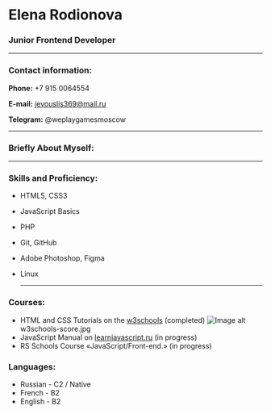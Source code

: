 
# Elena Rodionova
### Junior Frontend Developer
---
### Contact information:

**Phone:** +7 915 0064554

**E-mail:** jevouslis369@mail.ru

**Telegram:** @weplaygamesmoscow

---

### Briefly About Myself:

---

### Skills and Proficiency:
- HTML5, CSS3
- JavaScript Basics
- PHP
- Git, GitHub
- Adobe Photoshop, Figma
- Linux

  ---

### Courses:
- HTML and CSS Tutorials on the [w3schools](https://www.example.com) (completed)
![Image alt](https://github.com/{elena-rodionova/rsschool-cv/gh-pages/w3schools-score.jpg)
  w3schools-score.jpg
- JavaScript Manual on [learnjavascript.ru](https://learn.javascript.ru/) (in progress)
- RS Schools Course «JavaScript/Front-end.» (in progress)


### Languages:
- Russian - C2 / Native
- French - B2
- English - B2


